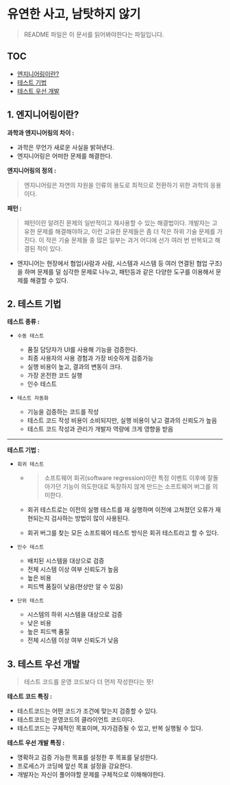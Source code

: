 # 유연한 사고, 남탓하지 않기

> README 파일은 이 문서를 읽어봐야한다는 파일입니다.

## TOC

- [엔지니어링이란?](#1-엔지니어링이란)
- [테스트 기법](#2-테스트-기법)
- [테스트 우선 개발](#3-테스트-우선-개발)

## 1. 엔지니어링이란?

**과학과 엔지니어링의 차이 :**

- 과학은 무언가 새로운 사실을 밝혀낸다.
- 엔지니어링은 어떠한 문제를 해결한다.

**엔지니어링의 정의 :**

> 엔지니어링은 자연의 자원을 인류의 용도로 최적으로 전환하기 위한 과학의 응용이다.

**패턴 :**

> 패턴이란 알려진 문제의 일반적이고 재사용할 수 있는 해결법이다. 개발자는 고유한 문제를 해결해야하고, 이런 고유한 문제들은 좀 더 작은 하위 기술 문제를 가진다. 이 작은 기술 문제들 중 많은 일부는 과거 어디에 선가 여러 번 반복되고 해결된 적이 있다.

- 엔지니어는 현장에서 협업(사람과 사람, 시스템과 시스템 등 여러 연결된 협업 구조)을 하며 문제를 덜 심각한 문제로 나누고, 패턴등과 같은 다양한 도구를 이용해서 문제를 해결할 수 있다.

## 2. 테스트 기법

**테스트 종류 :**

- `수동 테스트`

  - 품질 담당자가 UI를 사용해 기능을 검증한다.
  - 최종 사용자의 사용 경험과 가장 비슷하게 검증가능
  - 실행 비용이 높고, 결과의 변동이 크다.
  - 가장 온전한 코드 실행
  - 인수 테스트

- `테스트 자동화`

  - 기능을 검증하는 코드를 작성
  - 테스트 코드 작성 비용이 소비되지만, 실행 비용이 낮고 결과의 신뢰도가 높음
  - 테스트 코드 작성과 관리가 개발자 역량에 크게 영향을 받음

---

**테스트 기법 :**

- `회귀 테스트`

  - > 소프트웨어 회귀(software regression)이란 특정 이벤트 이후에 잘돌아가던 기능이 의도한대로 독장하지 않게 만드는 소프트웨어 버그를 의미한다.

  - 회귀 테스트로는 이전의 실행 테스트를 재 실행하며 이전에 고쳐졌던 오류가 재현되는지 검사하는 방법이 많이 사용된다.
  - 회귀 버그를 찾는 모든 소프트웨어 테스트 방식은 회귀 테스트라고 할 수 있다.

- `인수 테스트`

  - 배치된 시스템을 대상으로 검증
  - 전체 시스템 이상 여부 신뢰도가 높음
  - 높은 비용
  - 피드백 품질이 낮음(현상만 알 수 있음)

- `단위 테스트`
  - 시스템의 하위 시스템을 대상으로 검증
  - 낮은 비용
  - 높은 피드백 품질
  - 전체 시스템 이상 여부 신뢰도가 낮음

## 3. 테스트 우선 개발

> 테스트 코드를 운영 코드보다 더 먼저 작성한다는 뜻!

**테스트 코드 특징 :**

- 테스트코드는 어떤 코드가 조건에 맞는지 검증할 수 있다.
- 테스트코드는 운영코드의 클라이언트 코드이다.
- 테스트코드는 구체적인 목표이며, 자가검증될 수 있고, 반복 실행될 수 있다.

**테스트 우선 개발 특징 :**

- 명확하고 검증 가능한 목표를 설정한 후 목표를 달성한다.
- 프로세스가 코딩에 앞선 목표 설정을 강요한다.
- 개발자는 자신이 풀어야할 문제를 구체적으로 이해해야한다.

